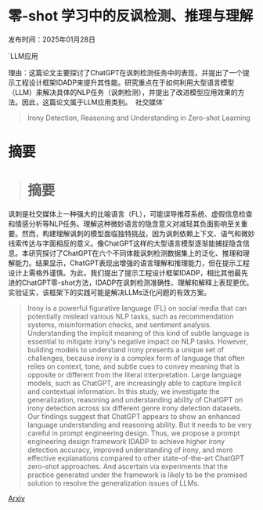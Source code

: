 # 零-shot 学习中的反讽检测、推理与理解

发布时间：2025年01月28日

`LLM应用

理由：这篇论文主要探讨了ChatGPT在讽刺检测任务中的表现，并提出了一个提示工程设计框架IDADP来提升其性能。研究重点在于如何利用大型语言模型（LLM）来解决具体的NLP任务（讽刺检测），并提出了改进模型应用效果的方法。因此，这篇论文属于LLM应用类别。` `社交媒体`

> Irony Detection, Reasoning and Understanding in Zero-shot Learning

# 摘要

> # 摘要
讽刺是社交媒体上一种强大的比喻语言（FL），可能误导推荐系统、虚假信息检查和情感分析等NLP任务。理解这种微妙语言的隐含意义对减轻其负面影响至关重要。然而，构建理解讽刺的模型面临独特挑战，因为讽刺依赖上下文、语气和微妙线索传达与字面相反的意义。像ChatGPT这样的大型语言模型逐渐能捕捉隐含信息。本研究探讨了ChatGPT在六个不同体裁讽刺检测数据集上的泛化、推理和理解能力。结果显示，ChatGPT表现出增强的语言理解和推理能力，但在提示工程设计上需格外谨慎。为此，我们提出了提示工程设计框架IDADP，相比其他最先进的ChatGPT零-shot方法，IDADP在讽刺检测准确性、理解和解释上表现更优。实验证实，该框架下的实践可能是解决LLMs泛化问题的有效方案。

> Irony is a powerful figurative language (FL) on social media that can potentially mislead various NLP tasks, such as recommendation systems, misinformation checks, and sentiment analysis. Understanding the implicit meaning of this kind of subtle language is essential to mitigate irony's negative impact on NLP tasks. However, building models to understand irony presents a unique set of challenges, because irony is a complex form of language that often relies on context, tone, and subtle cues to convey meaning that is opposite or different from the literal interpretation. Large language models, such as ChatGPT, are increasingly able to capture implicit and contextual information. In this study, we investigate the generalization, reasoning and understanding ability of ChatGPT on irony detection across six different genre irony detection datasets. Our findings suggest that ChatGPT appears to show an enhanced language understanding and reasoning ability. But it needs to be very careful in prompt engineering design. Thus, we propose a prompt engineering design framework IDADP to achieve higher irony detection accuracy, improved understanding of irony, and more effective explanations compared to other state-of-the-art ChatGPT zero-shot approaches. And ascertain via experiments that the practice generated under the framework is likely to be the promised solution to resolve the generalization issues of LLMs.

[Arxiv](https://arxiv.org/abs/2501.16884)